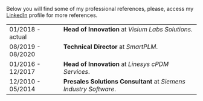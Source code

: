 Below you will find some of my professional references, please, access my <a href="https://www.linkedin.com/in/paaraujo/" class="btn btn-colored" target="_blank">LinkedIn</a> profile for more references.


<div class="profile-table">
  <table class="center">
    <!-- Início de experiência -->
    <tr valign=TOP>
      <td>
        01/2018 - actual
      </td>
      <td>
        <b>Head of Innovation</b> at <em>Visium Labs Solutions</em>. 
      </td>
    </tr>
    <!-- Fim de experiência -->
    <!-- Início de experiência -->
    <tr valign=TOP>
      <td>
        08/2019 - 08/2020
      </td>
      <td>
        <b>Technical Director</b> at <em>SmartPLM</em>. 
      </td>
    </tr>
    <!-- Fim de experiência -->
    <!-- Início de experiência -->
    <tr valign=TOP>
      <td>
        01/2016 - 12/2017
      </td>
      <td>
        <b>Head of Innovation</b> at <em>Linesys cPDM Services</em>. 
      </td>
    </tr>
    <!-- Fim de experiência -->
    <!-- Início de experiência -->
    <tr valign=TOP>
      <td>
        12/2010 - 05/2014
      </td>
      <td>
        <b>Presales Solutions Consultant</b> at <em>Siemens Industry Software</em>. 
      </td>
    </tr>
    <!-- Fim de experiência -->
  </table>
</div>
